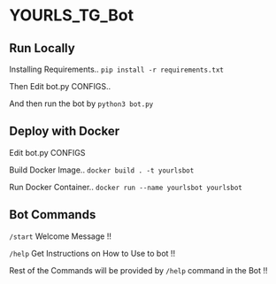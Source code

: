 # YOURLS_TG_Bot

## Run Locally

Installing Requirements.. `pip install -r requirements.txt`

Then Edit bot.py CONFIGS..

And then run the bot by `python3 bot.py`

## Deploy with Docker

Edit bot.py CONFIGS

Build Docker Image.. `docker build . -t yourlsbot`

Run Docker Container.. `docker run --name yourlsbot yourlsbot`

## Bot Commands

`/start` Welcome Message !!

`/help` Get Instructions on How to Use to bot !!

Rest of the Commands will be provided by `/help` command in the Bot !!
